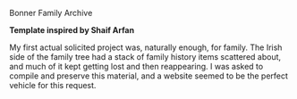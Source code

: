 Bonner Family Archive

<b>Template inspired by Shaif Arfan </b>

My first actual solicited project was, naturally enough, for family. The Irish side of the family tree had a stack of family history items scattered about, and much of it kept getting lost and then reappearing. I was asked to compile and preserve this material, and a website seemed to be the perfect vehicle for this request.
